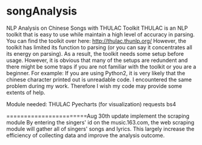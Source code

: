 # songAnalysis
NLP Analysis on Chinese Songs with THULAC Toolkit
THULAC is an NLP toolkit that is easy to use while maintain a high level of accuracy in parsing.
You can find the toolkit over here: http://thulac.thunlp.org/
However, the toolkit has limited its function to parsing (or you can say it concentrates all its energy on parsing).
As a result, the toolkit needs some setup before usage.
However, it is obvious that many of the setups are redundent and there might be some traps if you are not 
familiar with the toolkit or you are a beginner. For example: If you are using Python2, it is very likely that 
the chinese character printed out is unreadable code. I encountered the same problem during my work.
Therefore I wish my code may provide some extents of help.

Module needed:
THULAC
Pyecharts (for visualization)
requests
bs4

=======================Aug 30th update
implement the scraping module
By entering the singers' id on the music.163.com, the web scraping module will gather all of singers' songs and lyrics. 
This largely increase the efficiency of collecting data and improve the analysis outcome.
